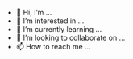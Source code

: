- 👋 Hi, I’m ...
- 👀 I’m interested in ...
- 🌱 I’m currently learning ...
- 💞️ I’m looking to collaborate on ...
- 📫 How to reach me ...

<!---
furkanyildiran/furkanyildiran is a ✨ special ✨ repository because its `README.md` (this file) appears on your GitHub profile.
You can click the Preview link to take a look at your changes.
--->
